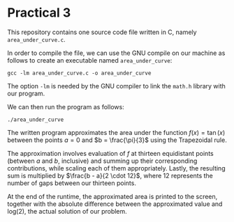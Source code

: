 
# Practical 3

This repository contains one source code file written in C, namely `area_under_curve.c`.

In order to compile the file, we can use the GNU compile on our machine as follows to create an executable named `area_under_curve`:

```
gcc -lm area_under_curve.c -o area_under_curve
```
  
The option `-lm` is needed by the GNU compiler to link the `math.h` library with our program.

We can then run the program as follows:

```
./area_under_curve
```
The written program approximates the area under the function $f(x) = \tan(x)$ between the points $a = 0$ and $b = \frac{\pi}{3}$ using the Trapezoidal rule.

The approximation involves evaluation of $f$ at thirteen equidistant points (between $a$ and $b$, inclusive) and summing up their corresponding contributions, while scaling each of them appropriately. Lastly, the resulting sum is multiplied by $\frac{b - a}{2 \cdot 12}$, where 12 represents the number of gaps between our thirteen points.  

At the end of the runtime, the approximated area is printed to the screen, together with the absolute difference between the approximated value and log(2), the actual solution of our problem. 

